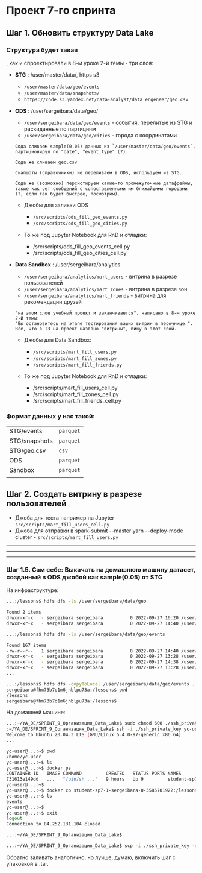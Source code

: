 # Проект 7-го спринта

## Шаг 1. Обновить структуру Data Lake

### Структура будет такая

, как и спроектировали в 8-м уроке 2-й темы - три слоя:

- **STG** : /user/master/data/, https s3
  - `/user/master/data/geo/events`
  - `/user/master/data/snapshots/`
  - `https://code.s3.yandex.net/data-analyst/data_engeneer/geo.csv`

- **ODS** : /user/sergeibara/data/geo/
  - `/user/sergeibara/data/geo/events` - события, перелитые из STG и раскиданные по партициям
  - `/user/sergeibara/data/geo/cities` - города с координатами

  ```
  Cюда сливаем sample(0.05) данных из `/user/master/data/geo/events`, партиционируя по "date", "event_type" (?).

  Сюда же сливаем geo.csv

  Снапшоты (справочники) не переливаем в ODS, используем из STG.

  Сюда же (возможно) персистируем какие-то промежуточные датафреймы, такие как сет сообщений с сопоставленными им ближайшими городами (?, если так будет быстрее, посмотрим).
  ```
  - Джобы для заливки ODS
    - `/src/scripts/ods_fill_geo_events.py`
    - `/src/scripts/ods_fill_geo_cities.py`

  - То же под Jupyter Notebook для RnD и отладки:
    - /src/scripts/ods_fill_geo_events_cell.py
    - /src/scripts/ods_fill_geo_cities_cell.py

- **Data Sandbox** : /user/sergeibara/analytics
  - `/user/sergeibara/analytics/mart_users` - витрина в разрезе пользователей
  - `/user/sergeibara/analytics/mart_zones` - витрина в разрезе зон
  - `/user/sergeibara/analytics/mart_friends` - витрина для рекомендации друзей
  ```
  "на этом слое учебный проект и заканчивается", написано в 8-м уроке 2-й темы:
  "Вы остановитесь на этапе тестирования ваших витрин в песочнице.".
  Всё, что в ТЗ на проект названо "витрины", пишу в этот слой.
  ```
  - Джобы для Data Sandbox:
    - `/src/scripts/mart_fill_users.py`
    - `/src/scripts/mart_fill_zones.py`
    - `/src/scripts/mart_fill_friends.py`

  - То же под Jupyter Notebook для RnD и отладки:
    - /src/scripts/mart_fill_users_cell.py
    - /src/scripts/mart_fill_zones_cell.py
    - /src/scripts/mart_fill_friends_cell.py

### Формат данных у нас такой:
|  |  |
|--|--|
| STG/events | `parquet` |
| STG/snapshots | `parquet` |
| STG/geo.csv | `csv` |
| ODS | `parquet` |
| Sandbox | `parquet` |
|  |  |

## Шаг 2. Создать витрину в разрезе пользователей

- Джоба для теста например на Jupyter - `src/scripts/mart_fill_users_cell.py`
- Джоба для отправки в spark-submit --master yarn --deploy-mode cluster - `src/scripts/mart_fill_users.py`

---
---
---

### Шаг 1.5. Сам себе: Выкачать на домашнюю машину датасет, созданный в ODS джобой как sample(0.05) от STG

На инфраструктуре:

```bash
...:/lessons$ hdfs dfs -ls /user/sergeibara/data/geo

Found 2 items
drwxr-xr-x   - sergeibara sergeibara          0 2022-09-27 16:20 /user/sergeibara/data/geo/cities
drwxr-xr-x   - sergeibara sergeibara          0 2022-09-27 14:40 /user/sergeibara/data/geo/events

...:/lessons$ hdfs dfs -ls /user/sergeibara/data/geo/events

Found 167 items
-rw-r--r--   1 sergeibara sergeibara          0 2022-09-27 14:40 /user/sergeibara/data/geo/events/_SUCCESS
drwxr-xr-x   - sergeibara sergeibara          0 2022-09-27 13:28 /user/sergeibara/data/geo/events/date=2022-01-01
drwxr-xr-x   - sergeibara sergeibara          0 2022-09-27 14:38 /user/sergeibara/data/geo/events/date=2022-01-02
drwxr-xr-x   - sergeibara sergeibara          0 2022-09-27 13:28 /user/sergeibara/data/geo/events/date=2022-01-03
...

...:/lessons$ hdfs dfs -copyToLocal /user/sergeibara/data/geo/events .
sergeibara@fhm73b7o1m6jhblpu73a:/lessons$ pwd
/lessons
sergeibara@fhm73b7o1m6jhblpu73a:/lessons$

```

На домашней машине:

```bash
...:~/YA_DE/SPRINT_9_Организация_Data_Lake$ sudo chmod 600 ./ssh_private_key
:~/YA_DE/SPRINT_9_Организация_Data_Lake$ ssh -i ./ssh_private_key yc-user@84.252.131.104
Welcome to Ubuntu 20.04.3 LTS (GNU/Linux 5.4.0-97-generic x86_64)
...

yc-user@...:~$ pwd
/home/yc-user
yc-user@...:~$ ls
yc-user@...:~$ docker ps
CONTAINER ID   IMAGE COMMAND         CREATED   STATUS PORTS NAMES
731613e149dd   ...   "/bin/sh ..."   9 hours   Up 9         student-sp7-1-sergeibara-0-3585701922
yc-user@...:~$
yc-user@...:~$ docker cp student-sp7-1-sergeibara-0-3585701922:/lessons/events .
yc-user@...:~$ ls
events
yc-user@...:~$ 
yc-user@...:~$ exit
logout
Connection to 84.252.131.104 closed.

...:~/YA_DE/SPRINT_9_Организация_Data_Lake$

...:~/YA_DE/SPRINT_9_Организация_Data_Lake$ scp -i ./ssh_private_key -r yc-user@84.252.131.104:events .

```

Обратно заливать аналогично, но лучше, думаю, включить шаг с упаковкой в .tar.